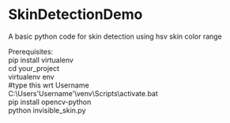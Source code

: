 # SkinDetectionDemo
A basic python code for skin detection using hsv skin color range

Prerequisites:<br/>
pip install virtualenv <br/>
cd your_project<br/>
virtualenv env<br/>
#type this wrt Username <br/>
C:\Users\'Username'\venv\Scripts\activate.bat <br/>
pip install opencv-python <br/>
python invisible_skin.py <br/>
